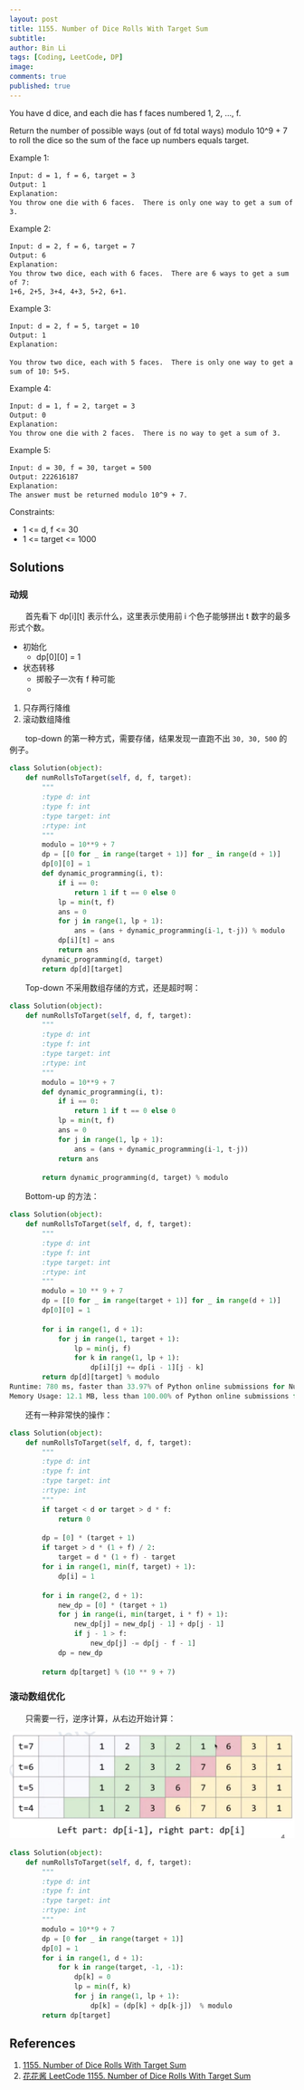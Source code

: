 ```yaml
---
layout: post
title: 1155. Number of Dice Rolls With Target Sum
subtitle: 
author: Bin Li
tags: [Coding, LeetCode, DP]
image: 
comments: true
published: true
---
```


You have d dice, and each die has f faces numbered 1, 2, ..., f.

Return the number of possible ways (out of fd total ways) modulo 10^9 + 7 to roll the dice so the sum of the face up numbers equals target.


Example 1:
```
Input: d = 1, f = 6, target = 3
Output: 1
Explanation: 
You throw one die with 6 faces.  There is only one way to get a sum of 3.
```
Example 2:
```
Input: d = 2, f = 6, target = 7
Output: 6
Explanation: 
You throw two dice, each with 6 faces.  There are 6 ways to get a sum of 7:
1+6, 2+5, 3+4, 4+3, 5+2, 6+1.
```
Example 3:
```
Input: d = 2, f = 5, target = 10
Output: 1
Explanation: 

You throw two dice, each with 5 faces.  There is only one way to get a sum of 10: 5+5.
```
Example 4:
```
Input: d = 1, f = 2, target = 3
Output: 0
Explanation: 
You throw one die with 2 faces.  There is no way to get a sum of 3.
```
Example 5:
```
Input: d = 30, f = 30, target = 500
Output: 222616187
Explanation: 
The answer must be returned modulo 10^9 + 7.
```

Constraints:

* 1 <= d, f <= 30
* 1 <= target <= 1000

## Solutions
### 动规
　　首先看下 dp[i][t] 表示什么，这里表示使用前 i 个色子能够拼出 t 数字的最多形式个数。
* 初始化
    * dp[0][0] = 1
* 状态转移
    * 掷骰子一次有 f 种可能
    * 

1. 只存两行降维
2. 滚动数组降维

　　top-down 的第一种方式，需要存储，结果发现一直跑不出 `30, 30, 500` 的例子。

```python
class Solution(object):
    def numRollsToTarget(self, d, f, target):
        """
        :type d: int
        :type f: int
        :type target: int
        :rtype: int
        """
        modulo = 10**9 + 7
        dp = [[0 for _ in range(target + 1)] for _ in range(d + 1)]
        dp[0][0] = 1
        def dynamic_programming(i, t):
            if i == 0:
                return 1 if t == 0 else 0
            lp = min(t, f)
            ans = 0
            for j in range(1, lp + 1):
                ans = (ans + dynamic_programming(i-1, t-j)) % modulo
            dp[i][t] = ans
            return ans
        dynamic_programming(d, target)
        return dp[d][target]
```

　　Top-down 不采用数组存储的方式，还是超时啊：


```python
class Solution(object):
    def numRollsToTarget(self, d, f, target):
        """
        :type d: int
        :type f: int
        :type target: int
        :rtype: int
        """
        modulo = 10**9 + 7
        def dynamic_programming(i, t):
            if i == 0:
                return 1 if t == 0 else 0
            lp = min(t, f)
            ans = 0
            for j in range(1, lp + 1):
                ans = (ans + dynamic_programming(i-1, t-j))
            return ans
        
        return dynamic_programming(d, target) % modulo
```

　　Bottom-up 的方法：

```python
class Solution(object):
    def numRollsToTarget(self, d, f, target):
        """
        :type d: int
        :type f: int
        :type target: int
        :rtype: int
        """
        modulo = 10 ** 9 + 7
        dp = [[0 for _ in range(target + 1)] for _ in range(d + 1)]
        dp[0][0] = 1
        
        for i in range(1, d + 1):
            for j in range(1, target + 1):
                lp = min(j, f)
                for k in range(1, lp + 1):
                    dp[i][j] += dp[i - 1][j - k]
        return dp[d][target] % modulo
Runtime: 780 ms, faster than 33.97% of Python online submissions for Number of Dice Rolls With Target Sum.
Memory Usage: 12.1 MB, less than 100.00% of Python online submissions for Number of Dice Rolls With Target Sum.
```

　　还有一种非常快的操作：


```python
class Solution(object):
    def numRollsToTarget(self, d, f, target):
        """
        :type d: int
        :type f: int
        :type target: int
        :rtype: int
        """
        if target < d or target > d * f:
            return 0

        dp = [0] * (target + 1)
        if target > d * (1 + f) / 2:
            target = d * (1 + f) - target
        for i in range(1, min(f, target) + 1):
            dp[i] = 1

        for i in range(2, d + 1):
            new_dp = [0] * (target + 1)
            for j in range(i, min(target, i * f) + 1):
                new_dp[j] = new_dp[j - 1] + dp[j - 1]
                if j - 1 > f:
                    new_dp[j] -= dp[j - f - 1]
            dp = new_dp

        return dp[target] % (10 ** 9 + 7)
```

### 滚动数组优化
　　只需要一行，逆序计算，从右边开始计算：

![-w731](/img/media/15663916565537.jpg)

```python
class Solution(object):
    def numRollsToTarget(self, d, f, target):
        """
        :type d: int
        :type f: int
        :type target: int
        :rtype: int
        """
        modulo = 10**9 + 7
        dp = [0 for _ in range(target + 1)]
        dp[0] = 1
        for i in range(1, d + 1):
            for k in range(target, -1, -1):
                dp[k] = 0
                lp = min(f, k)
                for j in range(1, lp + 1):
                    dp[k] = (dp[k] + dp[k-j])  % modulo
        return dp[target]
```

## References
1. [1155. Number of Dice Rolls With Target Sum](https://leetcode.com/problems/number-of-dice-rolls-with-target-sum/)
2. [花花酱 LeetCode 1155. Number of Dice Rolls With Target Sum](https://www.youtube.com/watch?v=J9s7402s5FA&list=PLLuMmzMTgVK7vEbeHBDD42pqqG36jhuOr)